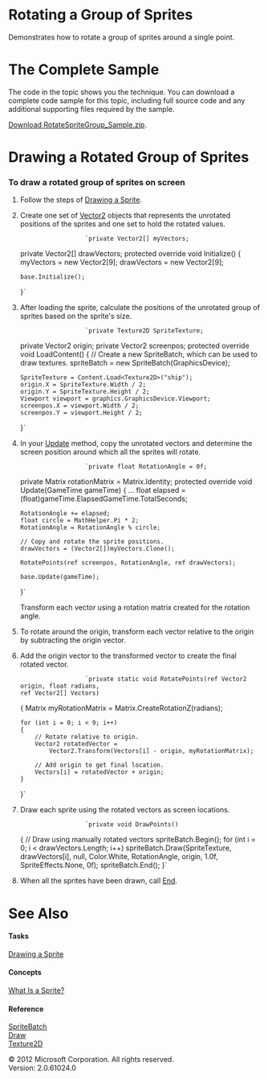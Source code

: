 ﻿

# Rotating a Group of Sprites

Demonstrates how to rotate a group of sprites around a single point.

# The Complete Sample

The code in the topic shows you the technique. You can download a complete code sample for this topic, including full source code and any additional supporting files required by the sample.

[Download RotateSpriteGroup_Sample.zip](http://go.microsoft.com/fwlink/?LinkId=258721).

# Drawing a Rotated Group of Sprites

### To draw a rotated group of sprites on screen

1.  Follow the steps of [Drawing a Sprite](2DGraphicsHowTo_Draw_Sprite.md).
    
2.  Create one set of [Vector2](T_Microsoft_Xna_Framework_Vector2.md) objects that represents the unrotated positions of the sprites and one set to hold the rotated values.
    
                          `private Vector2[] myVectors;
    private Vector2[] drawVectors;
    protected override void Initialize()
    {
        myVectors = new Vector2[9];
        drawVectors = new Vector2[9];
    
        base.Initialize();
    }`
                        
    
3.  After loading the sprite, calculate the positions of the unrotated group of sprites based on the sprite's size.
    
                          `private Texture2D SpriteTexture;
    private Vector2 origin;
    private Vector2 screenpos;
    protected override void LoadContent()
    {
        // Create a new SpriteBatch, which can be used to draw textures.
        spriteBatch = new SpriteBatch(GraphicsDevice);
    
        SpriteTexture = Content.Load<Texture2D>("ship");
        origin.X = SpriteTexture.Width / 2;
        origin.Y = SpriteTexture.Height / 2;
        Viewport viewport = graphics.GraphicsDevice.Viewport;
        screenpos.X = viewport.Width / 2;
        screenpos.Y = viewport.Height / 2;
    }`
                        
    
4.  In your [Update](M_Microsoft_Xna_Framework_Game_Update.md) method, copy the unrotated vectors and determine the screen position around which all the sprites will rotate.
    
                          `private float RotationAngle = 0f;
    private Matrix rotationMatrix = Matrix.Identity;
    protected override void Update(GameTime gameTime)
    {
        ...
        float elapsed = (float)gameTime.ElapsedGameTime.TotalSeconds;
    
        RotationAngle += elapsed;
        float circle = MathHelper.Pi * 2;
        RotationAngle = RotationAngle % circle;
    
        // Copy and rotate the sprite positions.
        drawVectors = (Vector2[])myVectors.Clone();
    
        RotatePoints(ref screenpos, RotationAngle, ref drawVectors);
    
        base.Update(gameTime);
    }`
                        
    
    Transform each vector using a rotation matrix created for the rotation angle.
    
5.  To rotate around the origin, transform each vector relative to the origin by subtracting the origin vector.
    
6.  Add the origin vector to the transformed vector to create the final rotated vector.
    
                          `private static void RotatePoints(ref Vector2 origin, float radians,
        ref Vector2[] Vectors)
    {
        Matrix myRotationMatrix = Matrix.CreateRotationZ(radians);
    
        for (int i = 0; i < 9; i++)
        {
            // Rotate relative to origin.
            Vector2 rotatedVector =
                Vector2.Transform(Vectors[i] - origin, myRotationMatrix);
    
            // Add origin to get final location.
            Vectors[i] = rotatedVector + origin;
        }
    }`
                        
    
7.  Draw each sprite using the rotated vectors as screen locations.
    
                          `private void DrawPoints()
    {
        // Draw using manually rotated vectors
        spriteBatch.Begin();
        for (int i = 0; i < drawVectors.Length; i++)
            spriteBatch.Draw(SpriteTexture, drawVectors[i], null,
                Color.White, RotationAngle, origin, 1.0f,
                SpriteEffects.None, 0f);
        spriteBatch.End();
    }`
                        
    
8.  When all the sprites have been drawn, call [End](M_Microsoft_Xna_Framework_Graphics_SpriteBatch_End.md).
    

# See Also

#### Tasks

[Drawing a Sprite](2DGraphicsHowTo_Draw_Sprite.md)  

#### Concepts

[What Is a Sprite?](Sprite_Overview.md)  

#### Reference

[SpriteBatch](T_Microsoft_Xna_Framework_Graphics_SpriteBatch.md)  
[Draw](O_M_Microsoft_Xna_Framework_Graphics_SpriteBatch_Draw.md)  
[Texture2D](T_Microsoft_Xna_Framework_Graphics_Texture2D.md)  

© 2012 Microsoft Corporation. All rights reserved.  
Version: 2.0.61024.0